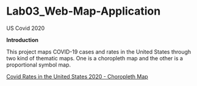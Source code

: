 # Lab03_Web-Map-Application
US Covid 2020

**Introduction**

This project maps COVID-19 cases and rates in the United States through two kind of thematic maps. One is a choropleth map and the other is a proportional symbol map.

[Covid Rates in the United States 2020 - Choropleth Map](https://mattperdana.github.io/USCovidCases2020/map1.html)
